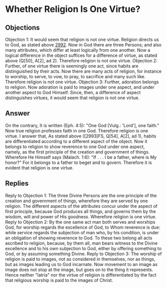 # Whether Religion Is One Virtue?
## Objections
Objection 1: It would seem that religion is not one virtue. Religion directs us to God, as stated above [2992](A[1]). Now in God there are three Persons; and also many attributes, which differ at least logically from one another. Now a logical difference in the object suffices for a difference of virtue, as stated above (Q[50], A[2], ad 2). Therefore religion is not one virtue.
Objection 2: Further, of one virtue there is seemingly one act, since habits are distinguished by their acts. Now there are many acts of religion, for instance to worship, to serve, to vow, to pray, to sacrifice and many such like. Therefore religion is not one virtue.
Objection 3: Further, adoration belongs to religion. Now adoration is paid to images under one aspect, and under another aspect to God Himself. Since, then, a difference of aspect distinguishes virtues, it would seem that religion is not one virtue.
## Answer
On the contrary, It is written (Eph. 4:5): "One God [Vulg.: 'Lord'], one faith." Now true religion professes faith in one God. Therefore religion is one virtue.
I answer that, As stated above ([2993]FS, Q[54], A[2], ad 1), habits are differentiated according to a different aspect of the object. Now it belongs to religion to show reverence to one God under one aspect, namely, as the first principle of the creation and government of things. Wherefore He Himself says (Malach. 1:6): "If . . . I be a father, where is My honor?" For it belongs to a father to beget and to govern. Therefore it is evident that religion is one virtue.
## Replies
Reply to Objection 1: The three Divine Persons are the one principle of the creation and government of things, wherefore they are served by one religion. The different aspects of the attributes concur under the aspect of first principle, because God produces all things, and governs them by the wisdom, will and power of His goodness. Wherefore religion is one virtue.
Reply to Objection 2: By the one same act man both serves and worships God, for worship regards the excellence of God, to Whom reverence is due: while service regards the subjection of man who, by his condition, is under an obligation of showing reverence to God. To these two belong all acts ascribed to religion, because, by them all, man bears witness to the Divine excellence and to his own subjection to God, either by offering something to God, or by assuming something Divine.
Reply to Objection 3: The worship of religion is paid to images, not as considered in themselves, nor as things, but as images leading us to God incarnate. Now movement to an image as image does not stop at the image, but goes on to the thing it represents. Hence neither "latria" nor the virtue of religion is differentiated by the fact that religious worship is paid to the images of Christ.